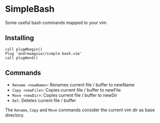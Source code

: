 # SimpleBash

Some useful bash commands mapped to your vim

## Installing

```vim
call plug#begin()
Plug 'andrewaguiar/simple-bash.vim'
call plug#end()
```

## Commands

  - `Rename <newName>`: Renames current file / buffer to newName
  - `Copy <newFile>`: Copies current file / buffer to newFile
  - `Move <newDir>`: Copies current file / buffer to newDir
  - `Del`: Deletes current file / buffer

The `Rename`, `Copy` and `Move` commands consider the current vim dir as base directory.
